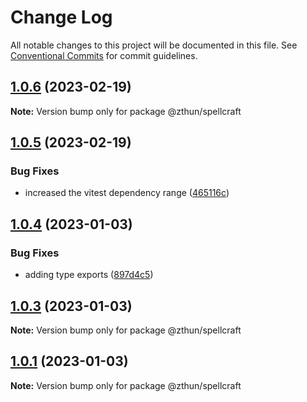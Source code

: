 # Change Log

All notable changes to this project will be documented in this file.
See [Conventional Commits](https://conventionalcommits.org) for commit guidelines.

## [1.0.6](https://github.com/zthun/spellcraft/compare/v1.0.5...v1.0.6) (2023-02-19)

**Note:** Version bump only for package @zthun/spellcraft





## [1.0.5](https://github.com/zthun/spellcraft/compare/v1.0.4...v1.0.5) (2023-02-19)


### Bug Fixes

* increased the vitest dependency range ([465116c](https://github.com/zthun/spellcraft/commit/465116c4c0e6d5d977b8288f89d35f523f7544cf))



## [1.0.4](https://github.com/zthun/spellcraft/compare/v1.0.3...v1.0.4) (2023-01-03)


### Bug Fixes

* adding type exports ([897d4c5](https://github.com/zthun/spellcraft/commit/897d4c576c8a63ef3b39d5068a40f2044cd8ad64))



## [1.0.3](https://github.com/zthun/spellcraft/compare/v1.0.2...v1.0.3) (2023-01-03)

**Note:** Version bump only for package @zthun/spellcraft





## [1.0.1](https://github.com/zthun/spellcraft/compare/v1.0.0...v1.0.1) (2023-01-03)

**Note:** Version bump only for package @zthun/spellcraft
